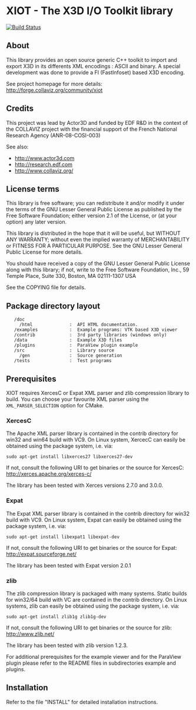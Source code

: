 # XIOT - The X3D I/O Toolkit library 

[![Build Status](https://travis-ci.org/Supporting/xiot.svg?branch=master)](https://travis-ci.org/Supporting/xiot)

## About

This library provides an open source generic C++ toolkit to import and
export X3D in its differents XML encodings : ASCII and binary. A special
development was done to provide a FI (FastInfoset) based X3D encoding.

See project homepage for more details:
http://forge.collaviz.org/community/xiot
	
## Credits

This project was lead by Actor3D and funded by EDF R&D in the context of 
the COLLAVIZ project with the financial support of the French National 
Research Agency (ANR-08-COSI-003)

See also:
* http://www.actor3d.com
* http://research.edf.com
* http://www.collaviz.org/

## License terms

This library is free software; you can redistribute it and/or modify it
under the terms of the GNU Lesser General Public License as published by the
Free Software Foundation; either version 2.1 of the License, or (at your
option) any later version.

This library is distributed in the hope that it will be useful, but WITHOUT
ANY WARRANTY; without even the implied warranty of MERCHANTABILITY or
FITNESS FOR A PARTICULAR PURPOSE.  See the GNU Lesser General Public License
for more details.

You should have received a copy of the GNU Lesser General Public License
along with this library; if not, write to the Free Software Foundation,
Inc., 59 Temple Place, Suite 330, Boston, MA  02111-1307  USA

See the COPYING file for details.
	
## Package directory layout
```
   /doc
     /html              :  API HTML documentation.
   /examples            :  Example programs: VTK based X3D viewer
   /contrib             :  3rd party libraries (windows only)
   /data                :  Example X3D files
   /plugins             :  ParaView plugin example
   /src                 :  Library source
     /gen			    :  Source generation
   /tests               :  Test programs
```
   
## Prerequisites

XIOT requires XercesC or Expat XML parser and zlib compression library to
build. You can choose your favourite XML parser using the
`XML_PARSER_SELECTION` option for CMake.
	
### XercesC
The Apache XML parser library is contained in the contrib directory for
win32 and win64 build with VC9. On Linux system, XercecC can easily be 
obtained using the package system, i.e. via:

	sudo apt-get install libxerces27 libxerces27-dev

If not, consult the following URI to get binaries or the source for 
XercesC: http://xerces.apache.org/xerces-c/

The library has been tested with Xerces versions 2.7.0 and 3.0.0.

### Expat

The Expat XML parser library is contained in the contrib directory for win32 build with VC9. On Linux system, Expat can easily be 
obtained using the package system, i.e. via:

	sudo apt-get install libexpat1 libexpat-dev

If not, consult the following URI to get binaries or the source for Expat: http://expat.sourceforge.net/

The library has been tested with Expat version 2.0.1

### zlib

The zlib compression library is packaged with many systems. Static builds for win32/64 build with VC are contained in the contrib directory. On Linux systems, zlib can easily be obtained using the package system, i.e. via:

	sudo apt-get install zlib1g zlib1g-dev

If not, consult the following URI to get binaries or the source for zlib: http://www.zlib.net/

The library has been tested with zlib version 1.2.3.

For additional prerequisites for the example viewer and for the ParaView plugin please refer to the README files in subdirectories example and plugins.

## Installation

Refer to the file "INSTALL" for detailed installation instructions.
	
	
